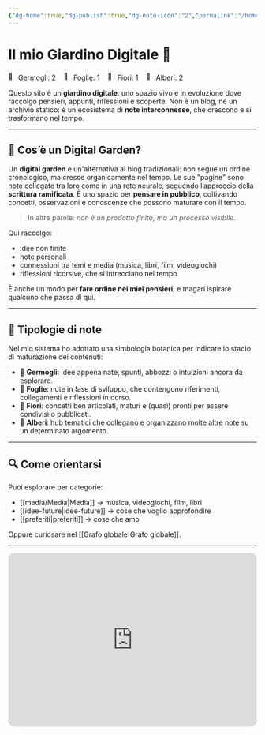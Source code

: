 ```yaml
---
{"dg-home":true,"dg-publish":true,"dg-note-icon":"2","permalink":"/homepage/","tags":["gardenEntry"],"dgPassFrontmatter":true,"noteIcon":"2"}
---
```


# Il mio Giardino Digitale 🌱

<div><span><div class="garden-svg-wrapper"><a title="La fattoria degli animali" href="/letture/libri/la-fattoria-degli-animali" data-icon="default" class="svg-plant" target="_blank" rel="noopener nofollow"></a><a title="Libreria" href="/letture/libreria" data-icon="2" class="svg-plant" target="_blank" rel="noopener nofollow"></a><a title="Incontri ravvicinati del terzo tipo" href="/media/film-e-serie-tv/incontri-ravvicinati-del-terzo-tipo" data-icon="1" class="svg-plant" target="_blank" rel="noopener nofollow"></a><a title="Severance" href="/media/film-e-serie-tv/severance" data-icon="3" class="svg-plant" target="_blank" rel="noopener nofollow"></a><a title="Stray" href="/media/videogiochi/stray" data-icon="default" class="svg-plant" target="_blank" rel="noopener nofollow"></a><a title="Media" href="/media/media" data-icon="2" class="svg-plant" target="_blank" rel="noopener nofollow"></a></div>
<div class="garden-counts">
  <span><img class="emoji" draggable="false" alt="🌱" src="https://cdn.jsdelivr.net/gh/jdecked/twemoji@15.1.0/assets/svg/1f331.svg" width="16px" height="16px"></span> Germogli: 2 &nbsp;&nbsp;
  <span><img class="emoji" draggable="false" alt="🌿" src="https://cdn.jsdelivr.net/gh/jdecked/twemoji@15.1.0/assets/svg/1f33f.svg" width="16px" height="16px"></span> Foglie: 1 &nbsp;&nbsp;
  <span><img class="emoji" draggable="false" alt="🌸" src="https://cdn.jsdelivr.net/gh/jdecked/twemoji@15.1.0/assets/svg/1f338.svg" width="16px" height="16px"></span> Fiori: 1 &nbsp;&nbsp;
  <span><img class="emoji" draggable="false" alt="🌳" src="https://cdn.jsdelivr.net/gh/jdecked/twemoji@15.1.0/assets/svg/1f333.svg" width="16px" height="16px"></span> Alberi: 2
</div></span></div>

Questo sito è un **giardino digitale**: uno spazio vivo e in evoluzione dove raccolgo pensieri, appunti, riflessioni e scoperte.  Non è un blog, né un archivio statico: è un ecosistema di **note interconnesse**, che crescono e si trasformano nel tempo.

---

## 🌷 Cos’è un Digital Garden?

Un **digital garden** è un'alternativa ai blog tradizionali: non segue un ordine cronologico, ma cresce organicamente nel tempo. Le sue "pagine" sono note collegate tra loro come in una rete neurale, seguendo l’approccio della **scrittura ramificata**. È uno spazio per **pensare in pubblico**, coltivando concetti, osservazioni e conoscenze che possono maturare con il tempo.

> In altre parole: *non è un prodotto finito, ma un processo visibile*.
 
Qui raccolgo:

- idee non finite
- note personali
- connessioni tra temi e media (musica, libri, film, videogiochi)
- riflessioni ricorsive, che si intrecciano nel tempo

È anche un modo per **fare ordine nei miei pensieri**, e magari ispirare qualcuno che passa di qui.

---

## 🌿 Tipologie di note

Nel mio sistema ho adottato una simbologia botanica per indicare lo stadio di maturazione dei contenuti:

- 🌱 **Germogli**: idee appena nate, spunti, abbozzi o intuizioni ancora da esplorare.
- 🍃 **Foglie**: note in fase di sviluppo, che contengono riferimenti, collegamenti e riflessioni in corso.
- 🌸 **Fiori**: concetti ben articolati, maturi e (quasi) pronti per essere condivisi o pubblicati.
- 🌳 **Alberi**: hub tematici che collegano e organizzano molte altre note su un determinato argomento.


---

## 🔍 Come orientarsi

Puoi esplorare per categorie:
- [[media/Media\|Media]] → musica, videogiochi, film, libri
- [[idee-future\|idee-future]] → cose che voglio approfondire
- [[preferiti\|preferiti]] → cose che amo

Oppure curiosare nel [[Grafo globale\|Grafo globale]].

---

<iframe style="border-radius:12px" src="https://open.spotify.com/embed/playlist/1dDPjDQLZRn0uCiyDMbvIY?utm_source=generator" width="100%" height="352" frameBorder="0" allowfullscreen="" allow="autoplay; clipboard-write; encrypted-media; fullscreen; picture-in-picture" loading="lazy"></iframe>

